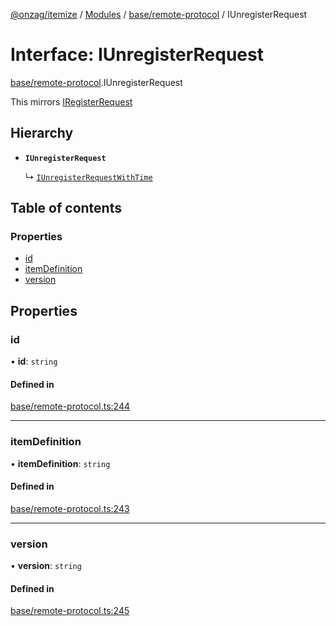 [@onzag/itemize](../README.md) / [Modules](../modules.md) / [base/remote-protocol](../modules/base_remote_protocol.md) / IUnregisterRequest

# Interface: IUnregisterRequest

[base/remote-protocol](../modules/base_remote_protocol.md).IUnregisterRequest

This mirrors [IRegisterRequest](base_remote_protocol.IRegisterRequest.md)

## Hierarchy

- **`IUnregisterRequest`**

  ↳ [`IUnregisterRequestWithTime`](client_internal_testing.IUnregisterRequestWithTime.md)

## Table of contents

### Properties

- [id](base_remote_protocol.IUnregisterRequest.md#id)
- [itemDefinition](base_remote_protocol.IUnregisterRequest.md#itemdefinition)
- [version](base_remote_protocol.IUnregisterRequest.md#version)

## Properties

### id

• **id**: `string`

#### Defined in

[base/remote-protocol.ts:244](https://github.com/onzag/itemize/blob/5c2808d3/base/remote-protocol.ts#L244)

___

### itemDefinition

• **itemDefinition**: `string`

#### Defined in

[base/remote-protocol.ts:243](https://github.com/onzag/itemize/blob/5c2808d3/base/remote-protocol.ts#L243)

___

### version

• **version**: `string`

#### Defined in

[base/remote-protocol.ts:245](https://github.com/onzag/itemize/blob/5c2808d3/base/remote-protocol.ts#L245)
